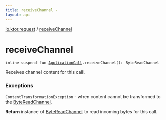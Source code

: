 ```yaml
---
title: receiveChannel - 
layout: api
---
```


<div class='api-docs-breadcrumbs'><a href="index.html">io.ktor.request</a> / <a href="./receive-channel.html">receiveChannel</a></div>

# receiveChannel

<div class="signature"><code><span class="keyword">inline</span> <span class="keyword">suspend</span> <span class="keyword">fun </span><a href="../io.ktor.application/-application-call/index.html"><span class="identifier">ApplicationCall</span></a><span class="symbol">.</span><span class="identifier">receiveChannel</span><span class="symbol">(</span><span class="symbol">)</span><span class="symbol">: </span><span class="identifier">ByteReadChannel</span></code></div>

Receives channel content for this call.

### Exceptions

<code>ContentTransformationException</code> - when content cannot be transformed to the <a href="#">ByteReadChannel</a>.

**Return**
instance of <a href="#">ByteReadChannel</a> to read incoming bytes for this call.

